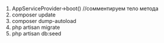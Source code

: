 1) AppServiceProvider->boot() //сомментируем тело метода
2) composer update
3) composer dump-autoload
4) php artisan migrate
5) php artisan db:seed
